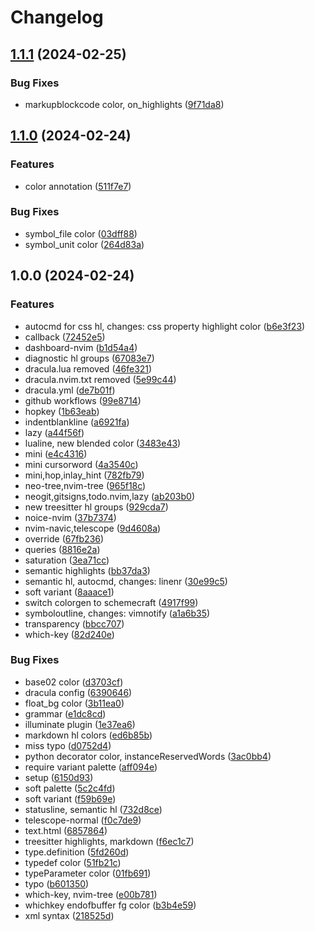 # Changelog

## [1.1.1](https://github.com/maxmx03/dracula.nvim/compare/v1.1.0...v1.1.1) (2024-02-25)


### Bug Fixes

* markupblockcode color, on_highlights ([9f71da8](https://github.com/maxmx03/dracula.nvim/commit/9f71da8e9e600045d165aa8e05db57ee50eb720c))

## [1.1.0](https://github.com/maxmx03/dracula.nvim/compare/v1.0.0...v1.1.0) (2024-02-24)


### Features

* color annotation ([511f7e7](https://github.com/maxmx03/dracula.nvim/commit/511f7e77809e8c2948227e54fbf7470f4e055be6))


### Bug Fixes

* symbol_file color ([03dff88](https://github.com/maxmx03/dracula.nvim/commit/03dff88b0c1327fa0a8920bae55bb706724279b8))
* symbol_unit color ([264d83a](https://github.com/maxmx03/dracula.nvim/commit/264d83aa1e6b56f4616ce651c745049c78b9dbb8))

## 1.0.0 (2024-02-24)


### Features

* autocmd for css hl, changes: css property highlight color ([b6e3f23](https://github.com/maxmx03/dracula.nvim/commit/b6e3f23cca9fa7fdaf68ccdb56974928f299be17))
* callback ([72452e5](https://github.com/maxmx03/dracula.nvim/commit/72452e5cda0706bd287ac7b71f31ff65c49df2d9))
* dashboard-nvim ([b1d54a4](https://github.com/maxmx03/dracula.nvim/commit/b1d54a4ed15d8e6f87eff2d887bf0f5132756082))
* diagnostic hl groups ([67083e7](https://github.com/maxmx03/dracula.nvim/commit/67083e77b4f8313bd790d87f74caf13a59b9c18c))
* dracula.lua removed ([46fe321](https://github.com/maxmx03/dracula.nvim/commit/46fe321c2340da469e41b4af310cd4f8d3c94970))
* dracula.nvim.txt removed ([5e99c44](https://github.com/maxmx03/dracula.nvim/commit/5e99c44088ce7af1d5afd7dabfcbbfa0a75b3255))
* dracula.yml ([de7b01f](https://github.com/maxmx03/dracula.nvim/commit/de7b01f975fcc0b74fb1862bfffdbb445224be3d))
* github workflows ([99e8714](https://github.com/maxmx03/dracula.nvim/commit/99e871410f42504d13835a48e0455e5fec966d22))
* hopkey ([1b63eab](https://github.com/maxmx03/dracula.nvim/commit/1b63eab61050c54d1f32d4c80ed20b2a1ed8dd3f))
* indentblankline ([a6921fa](https://github.com/maxmx03/dracula.nvim/commit/a6921faf8e4d8ba53a08f3023841cf30d24afb32))
* lazy ([a44f56f](https://github.com/maxmx03/dracula.nvim/commit/a44f56f6e807469a965ef6e10889e23de6ee3e6e))
* lualine, new blended color ([3483e43](https://github.com/maxmx03/dracula.nvim/commit/3483e43f8103c485edc898eb6c5557f6d299fa1b))
* mini ([e4c4316](https://github.com/maxmx03/dracula.nvim/commit/e4c431602c90557645d8a952538cd8f451f154c2))
* mini cursorword ([4a3540c](https://github.com/maxmx03/dracula.nvim/commit/4a3540cabc1162666f5c77ece46af64bfe666e76))
* mini,hop,inlay_hint ([782fb79](https://github.com/maxmx03/dracula.nvim/commit/782fb79f507ff249c4781cb0f1918cc6ef6819e9))
* neo-tree,nvim-tree ([965f18c](https://github.com/maxmx03/dracula.nvim/commit/965f18c3626d10ef334db8caca2e90cfd3a331ab))
* neogit,gitsigns,todo.nvim,lazy ([ab203b0](https://github.com/maxmx03/dracula.nvim/commit/ab203b05c59e222bf67a80d055c6194424dee83b))
* new treesitter hl groups ([929cda7](https://github.com/maxmx03/dracula.nvim/commit/929cda7327f022fdd341949fb7bf143b3e588093))
* noice-nvim ([37b7374](https://github.com/maxmx03/dracula.nvim/commit/37b7374a072c18b8c3423f4d9da07c3ebb9f028e))
* nvim-navic,telescope ([9d4608a](https://github.com/maxmx03/dracula.nvim/commit/9d4608a4613fa99434a6775e6ed0398332505392))
* override ([67fb236](https://github.com/maxmx03/dracula.nvim/commit/67fb236701dd84d1ca808bbfed341b52b2b4e401))
* queries ([8816e2a](https://github.com/maxmx03/dracula.nvim/commit/8816e2a79731b10f15e0686a20d8caac5e31f5a8))
* saturation ([3ea71cc](https://github.com/maxmx03/dracula.nvim/commit/3ea71cc012487232d42d1d7e72ffeaf12336be72))
* semantic highlights ([bb37da3](https://github.com/maxmx03/dracula.nvim/commit/bb37da36c9a151617c7447ab9632faf1b363dd73))
* semantic hl, autocmd, changes: linenr ([30e99c5](https://github.com/maxmx03/dracula.nvim/commit/30e99c5c72f91939c163e34c874960f1f5ec6b3a))
* soft variant ([8aaace1](https://github.com/maxmx03/dracula.nvim/commit/8aaace16918b298f751f314c755a35ada5704563))
* switch colorgen to schemecraft ([4917f99](https://github.com/maxmx03/dracula.nvim/commit/4917f993a627e79ea954a3e06b130b225bbd644e))
* symboloutline, changes: vimnotify ([a1a6b35](https://github.com/maxmx03/dracula.nvim/commit/a1a6b355044c1b873649999f507a057f20de32f7))
* transparency ([bbcc707](https://github.com/maxmx03/dracula.nvim/commit/bbcc7076716e1118d1aed7fedf58962dc4d6187c))
* which-key ([82d240e](https://github.com/maxmx03/dracula.nvim/commit/82d240e791e89a6efad5253a0e66b5c3c4459df9))


### Bug Fixes

* base02 color ([d3703cf](https://github.com/maxmx03/dracula.nvim/commit/d3703cf03eecaaf209c36c82082c300f6df33f6c))
* dracula config ([6390646](https://github.com/maxmx03/dracula.nvim/commit/63906465fd0e8894ba0675b3f5e823af5db93976))
* float_bg color ([3b11ea0](https://github.com/maxmx03/dracula.nvim/commit/3b11ea0f5178644a55be074e3120f876ed1c8dcc))
* grammar ([e1dc8cd](https://github.com/maxmx03/dracula.nvim/commit/e1dc8cdb27be610784e2621f06374bbd7c7f1d50))
* illuminate plugin ([1e37ea6](https://github.com/maxmx03/dracula.nvim/commit/1e37ea6d3cd07eb1003c4a89c0e5e4712ba1da4b))
* markdown hl colors ([ed6b85b](https://github.com/maxmx03/dracula.nvim/commit/ed6b85b52dfde41e6f84c9e745a1d7c2364d9b71))
* miss typo ([d0752d4](https://github.com/maxmx03/dracula.nvim/commit/d0752d45b602bf60a0869e9ef3273a911b3c159f))
* python decorator color, instanceReservedWords ([3ac0bb4](https://github.com/maxmx03/dracula.nvim/commit/3ac0bb4d56aa7b74a9f78f753ba084b3421a5822))
* require variant palette ([aff094e](https://github.com/maxmx03/dracula.nvim/commit/aff094ef2b3ed07686229007087ef65c0a7167ed))
* setup ([6150d93](https://github.com/maxmx03/dracula.nvim/commit/6150d9355a516b131bc76d6b7303daddbd92852a))
* soft palette ([5c2c4fd](https://github.com/maxmx03/dracula.nvim/commit/5c2c4fd258097364baee0c941e07bbc84f03f72e))
* soft variant ([f59b69e](https://github.com/maxmx03/dracula.nvim/commit/f59b69e6b7410336099f961d761c96e9d6556dda))
* statusline, semantic hl ([732d8ce](https://github.com/maxmx03/dracula.nvim/commit/732d8ce13d6c45472659e03349a8f67970ed2551))
* telescope-normal ([f0c7de9](https://github.com/maxmx03/dracula.nvim/commit/f0c7de9860534f571f37ddda8a186e95affb7ad7))
* text.html ([6857864](https://github.com/maxmx03/dracula.nvim/commit/68578644e2b554b1d272eaa7a338ba1c59d65ff2))
* treesitter highlights, markdown ([f6ec1c7](https://github.com/maxmx03/dracula.nvim/commit/f6ec1c7ddc83cf78635a6390a48ad148efea3192))
* type.definition ([5fd260d](https://github.com/maxmx03/dracula.nvim/commit/5fd260d2548afe688033aead16a0ac505c13f308))
* typedef color ([51fb21c](https://github.com/maxmx03/dracula.nvim/commit/51fb21c844e591e9b581e2a8fd04e5c9b8692ac0))
* typeParameter color ([01fb691](https://github.com/maxmx03/dracula.nvim/commit/01fb691b447524558c5fe157e5910454499fa562))
* typo ([b601350](https://github.com/maxmx03/dracula.nvim/commit/b601350c2a8a0262c08635b4794ccf3c01dfe6c1))
* which-key, nvim-tree ([e00b781](https://github.com/maxmx03/dracula.nvim/commit/e00b781ffca26ed1ed1aaa3d9cf63684bbdf36bc))
* whichkey endofbuffer fg color ([b3b4e59](https://github.com/maxmx03/dracula.nvim/commit/b3b4e59472b0daa2b9c9da62ea55c39cc0d9dc79))
* xml syntax ([218525d](https://github.com/maxmx03/dracula.nvim/commit/218525dc5b0f194834d79dbc52ec3459ceaf4ca9))
